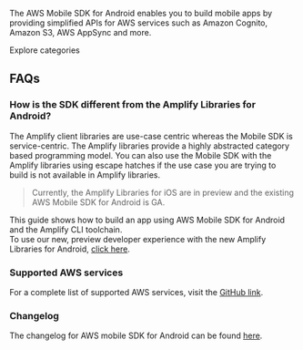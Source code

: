 The AWS Mobile SDK for Android enables you to build mobile apps by providing simplified APIs for AWS services such as Amazon Cognito, Amazon S3, AWS AppSync and more.

<docs-internal-link-button href="~/sdk/api/graphql.md">
  <span slot="text">Explore categories</span>
</docs-internal-link-button>

## FAQs

### How is the SDK different from the Amplify Libraries for Android?
The Amplify client libraries are use-case centric whereas the Mobile SDK is service-centric. The Amplify libraries provide a highly abstracted category based programming model. You can also use the Mobile SDK with the Amplify libraries using escape hatches if the use case you are trying to build is not available in Amplify libraries.

> Currently, the Amplify Libraries for iOS are in preview and the existing AWS Mobile SDK for Android is GA.

This guide shows how to build an app using AWS Mobile SDK for Android and the Amplify CLI toolchain.  
To use our new, preview developer experience with the new Amplify Libraries for Android, [click here](~/lib/lib.md).

### Supported AWS services
For a complete list of supported AWS services, visit the [GitHub link](https://github.com/aws-amplify/aws-sdk-android).

### Changelog
The changelog for AWS mobile SDK for Android can be found [here](https://github.com/aws-amplify/aws-sdk-android/blob/master/CHANGELOG.md).

